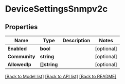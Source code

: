 # DeviceSettingsSnmpv2c

## Properties

Name | Type | Description | Notes
------------ | ------------- | ------------- | -------------
**Enabled** | **bool** |  | [optional] 
**Community** | **string** |  | [optional] 
**AllowedIp** | **[]string** |  | [optional] 

[[Back to Model list]](../README.md#documentation-for-models) [[Back to API list]](../README.md#documentation-for-api-endpoints) [[Back to README]](../README.md)


